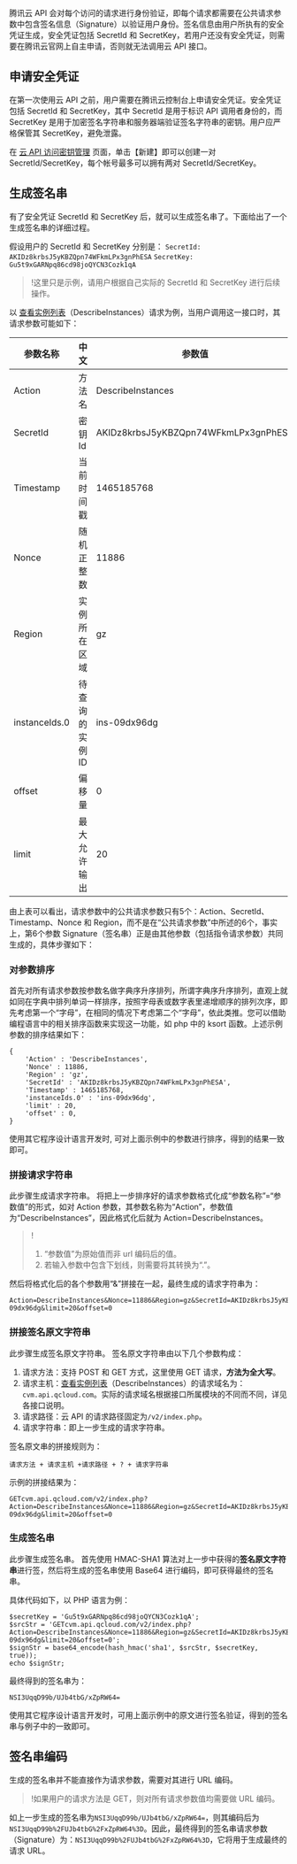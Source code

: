 腾讯云 API 会对每个访问的请求进行身份验证，即每个请求都需要在公共请求参数中包含签名信息（Signature）以验证用户身份。签名信息由用户所执有的安全凭证生成，安全凭证包括 SecretId 和 SecretKey，若用户还没有安全凭证，则需要在腾讯云官网上自主申请，否则就无法调用云 API 接口。

## 申请安全凭证
在第一次使用云 API 之前，用户需要在腾讯云控制台上申请安全凭证。安全凭证包括 SecretId 和 SecretKey，其中 SecretId 是用于标识 API 调用者身份的，而 SecretKey 是用于加密签名字符串和服务器端验证签名字符串的密钥。用户应严格保管其 SecretKey，避免泄露。

在 [云 API 访问密钥管理](https://console.cloud.tencent.com/capi) 页面，单击【新建】即可以创建一对 SecretId/SecretKey，每个帐号最多可以拥有两对 SecretId/SecretKey。

## 生成签名串
有了安全凭证 SecretId 和 SecretKey 后，就可以生成签名串了。下面给出了一个生成签名串的详细过程。

假设用户的 SecretId 和 SecretKey 分别是：
`SecretId: AKIDz8krbsJ5yKBZQpn74WFkmLPx3gnPhESA`
`SecretKey: Gu5t9xGARNpq86cd98joQYCN3Cozk1qA`
 
>!这里只是示例，请用户根据自己实际的 SecretId 和 SecretKey 进行后续操作。
>
以 [查看实例列表](https://cloud.tencent.com/document/api/213/831)（DescribeInstances）请求为例，当用户调用这一接口时，其请求参数可能如下：

| 参数名称 | 中文 | 参数值| 
|---------|---------|---------|
| Action | 方法名| DescribeInstances | 
| SecretId | 密钥 Id | AKIDz8krbsJ5yKBZQpn74WFkmLPx3gnPhESA | 
| Timestamp | 当前时间戳 | 1465185768 | 
| Nonce | 随机正整数 | 11886 | 
| Region | 实例所在区域 | gz | 
| instanceIds.0 | 待查询的实例 ID | ins-09dx96dg | 
| offset | 偏移量 | 0 | 
| limit | 最大允许输出 | 20 | 

由上表可以看出，请求参数中的公共请求参数只有5个：Action、SecretId、Timestamp、Nonce 和 Region，而不是在“公共请求参数”中所述的6个，事实上，第6个参数 Signature（签名串）正是由其他参数（包括指令请求参数）共同生成的，具体步骤如下：
### 对参数排序
首先对所有请求参数按参数名做字典序升序排列，所谓字典序升序排列，直观上就如同在字典中排列单词一样排序，按照字母表或数字表里递增顺序的排列次序，即先考虑第一个“字母”，在相同的情况下考虑第二个“字母”，依此类推。您可以借助编程语言中的相关排序函数来实现这一功能，如 php 中的 ksort 函数。上述示例参数的排序结果如下：

```
{
    'Action' : 'DescribeInstances',
    'Nonce' : 11886,
    'Region' : 'gz',
    'SecretId' : 'AKIDz8krbsJ5yKBZQpn74WFkmLPx3gnPhESA',
    'Timestamp' : 1465185768,
	'instanceIds.0' : 'ins-09dx96dg',
    'limit' : 20,
    'offset' : 0,
}
```
使用其它程序设计语言开发时, 可对上面示例中的参数进行排序，得到的结果一致即可。
### 拼接请求字符串
此步骤生成请求字符串。
将把上一步排序好的请求参数格式化成“参数名称”=“参数值”的形式，如对 Action 参数，其参数名称为“Action”，参数值为“DescribeInstances”，因此格式化后就为 Action=DescribeInstances。
>!
>1. “参数值”为原始值而非 url 编码后的值。
>2. 若输入参数中包含下划线，则需要将其转换为“.”。

然后将格式化后的各个参数用“&”拼接在一起，最终生成的请求字符串为：

```
Action=DescribeInstances&Nonce=11886&Region=gz&SecretId=AKIDz8krbsJ5yKBZQpn74WFkmLPx3gnPhESA&Timestamp=1465185768&instanceIds.0=ins-09dx96dg&limit=20&offset=0
```

### 拼接签名原文字符串
此步骤生成签名原文字符串。
签名原文字符串由以下几个参数构成：

1. 请求方法：支持 POST 和 GET 方式，这里使用 GET 请求，**方法为全大写**。
2. 请求主机：[查看实例列表](https://cloud.tencent.com/document/api/213/831)（DescribeInstances）的请求域名为：`cvm.api.qcloud.com`。实际的请求域名根据接口所属模块的不同而不同，详见各接口说明。
3. 请求路径：云 API 的请求路径固定为`/v2/index.php`。
4. 请求字符串：即上一步生成的请求字符串。

签名原文串的拼接规则为：

```
请求方法 + 请求主机 +请求路径 + ? + 请求字符串
```

示例的拼接结果为：

```
GETcvm.api.qcloud.com/v2/index.php?Action=DescribeInstances&Nonce=11886&Region=gz&SecretId=AKIDz8krbsJ5yKBZQpn74WFkmLPx3gnPhESA&Timestamp=1465185768&instanceIds.0=ins-09dx96dg&limit=20&offset=0
```

### 生成签名串
此步骤生成签名串。
首先使用 HMAC-SHA1 算法对上一步中获得的**签名原文字符串**进行签，然后将生成的签名串使用 Base64 进行编码，即可获得最终的签名串。

具体代码如下，以 PHP 语言为例：

```
$secretKey = 'Gu5t9xGARNpq86cd98joQYCN3Cozk1qA';
$srcStr = 'GETcvm.api.qcloud.com/v2/index.php?Action=DescribeInstances&Nonce=11886&Region=gz&SecretId=AKIDz8krbsJ5yKBZQpn74WFkmLPx3gnPhESA&Timestamp=1465185768&instanceIds.0=ins-09dx96dg&limit=20&offset=0';
$signStr = base64_encode(hash_hmac('sha1', $srcStr, $secretKey, true));
echo $signStr;
```

最终得到的签名串为：

```
NSI3UqqD99b/UJb4tbG/xZpRW64=
```

使用其它程序设计语言开发时，可用上面示例中的原文进行签名验证，得到的签名串与例子中的一致即可。

## 签名串编码
生成的签名串并不能直接作为请求参数，需要对其进行 URL 编码。
>!如果用户的请求方法是 GET，则对所有请求参数值均需要做 URL 编码。
>
如上一步生成的签名串为`NSI3UqqD99b/UJb4tbG/xZpRW64=`，则其编码后为`NSI3UqqD99b%2FUJb4tbG%2FxZpRW64%3D`。因此，最终得到的签名串请求参数（Signature）为：`NSI3UqqD99b%2FUJb4tbG%2FxZpRW64%3D`，它将用于生成最终的请求 URL。
